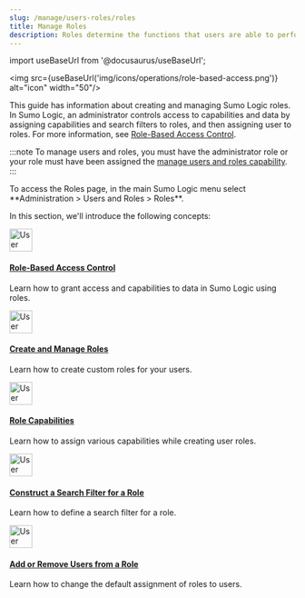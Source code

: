 ```yaml
---
slug: /manage/users-roles/roles
title: Manage Roles
description: Roles determine the functions that users are able to perform in Sumo Logic and the data they can view.
---
```


import useBaseUrl from '@docusaurus/useBaseUrl';

<img src={useBaseUrl('img/icons/operations/role-based-access.png')} alt="icon" width="50"/>

This guide has information about creating and managing Sumo Logic roles. In Sumo Logic, an administrator controls access to capabilities and data by assigning capabilities and search filters to roles, and then assigning user to roles. For more information, see [Role-Based Access Control](role-based-access-control.md).

:::note
To manage users and roles, you must have the administrator role or your role must have been assigned the [manage users and roles capability](role-capabilities.md).
:::

<!--Kanso [**Classic UI**](/docs/get-started/sumo-logic-ui-classic). Kanso--> To access the Roles page, in the main Sumo Logic menu select **Administration > Users and Roles > Roles**. 
<!--Kanso 
[**New UI**](/docs/get-started/sumo-logic-ui-new/). To access the Roles page, in the top menu select **Administration**, and then under **Users and Roles** select **Roles**. You can also click the **Go To...** menu at the top of the screen and select **Roles**. 
 Kanso-->

In this section, we'll introduce the following concepts:

<div className="box-wrapper">
<div className="box smallbox card">
  <div className="container">
  <a href="/docs/manage/users-roles/roles/role-based-access-control"><img src={useBaseUrl('img/icons/operations/role-based-access.png')} alt="User icon" width="40"/><h4>Role-Based Access Control</h4></a>
  <p>Learn how to grant access and capabilities to data in Sumo Logic using roles.</p>
  </div>
</div>
<div className="box smallbox card">
  <div className="container">
  <a href="/docs/manage/users-roles/roles/create-manage-roles"><img src={useBaseUrl('img/icons/operations/role-based-access.png')} alt="User icon" width="40"/><h4>Create and Manage Roles</h4></a>
  <p>Learn how to create custom roles for your users.</p>
  </div>
</div>
<div className="box smallbox card">
  <div className="container">
  <a href="/docs/manage/users-roles/roles/role-capabilities"><img src={useBaseUrl('img/icons/operations/role-based-access.png')} alt="User icon" width="40"/><h4>Role Capabilities</h4></a>
  <p>Learn how to assign various capabilities while creating user roles.</p>
  </div>
</div>
<div className="box smallbox card">
  <div className="container">
  <a href="/docs/manage/users-roles/roles/construct-search-filter-for-role"><img src={useBaseUrl('img/icons/operations/role-based-access.png')} alt="User icon" width="40"/><h4>Construct a Search Filter for a Role</h4></a>
  <p>Learn how to define a search filter for a role.</p>
  </div>
</div>
<div className="box smallbox card">
  <div className="container">
  <a href="/docs/manage/users-roles/roles/add-remove-users-role"><img src={useBaseUrl('img/icons/operations/role-based-access.png')} alt="User icon" width="40"/><h4>Add or Remove Users from a Role</h4></a>
  <p>Learn how to change the default assignment of roles to users.</p>
  </div>
</div>
</div>
